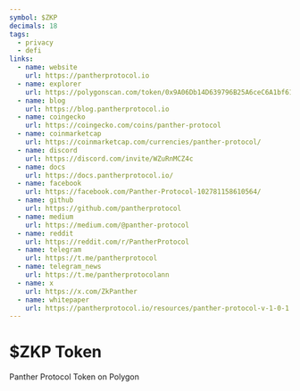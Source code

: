 ```yaml
---
symbol: $ZKP
decimals: 18
tags:
  - privacy
  - defi
links:
  - name: website
    url: https://pantherprotocol.io
  - name: explorer
    url: https://polygonscan.com/token/0x9A06Db14D639796B25A6ceC6A1bf614fd98815EC
  - name: blog
    url: https://blog.pantherprotocol.io
  - name: coingecko
    url: https://coingecko.com/coins/panther-protocol
  - name: coinmarketcap
    url: https://coinmarketcap.com/currencies/panther-protocol/
  - name: discord
    url: https://discord.com/invite/WZuRnMCZ4c
  - name: docs
    url: https://docs.pantherprotocol.io/
  - name: facebook
    url: https://facebook.com/Panther-Protocol-102781158610564/
  - name: github
    url: https://github.com/pantherprotocol
  - name: medium
    url: https://medium.com/@panther-protocol
  - name: reddit
    url: https://reddit.com/r/PantherProtocol
  - name: telegram
    url: https://t.me/pantherprotocol
  - name: telegram_news
    url: https://t.me/pantherprotocolann
  - name: x
    url: https://x.com/ZkPanther
  - name: whitepaper
    url: https://pantherprotocol.io/resources/panther-protocol-v-1-0-1.pdf
---
```


# $ZKP Token

Panther Protocol Token on Polygon
